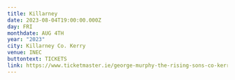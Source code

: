 ```yaml
---
title: Killarney
date: 2023-08-04T19:00:00.000Z
day: FRI
monthdate: AUG 4TH
year: "2023"
city: Killarney Co. Kerry
venue: INEC
buttontext: TICKETS
link: https://www.ticketmaster.ie/george-murphy-the-rising-sons-co-kerry-04-08-2023/event/18005E8CE03B5736
---
```

